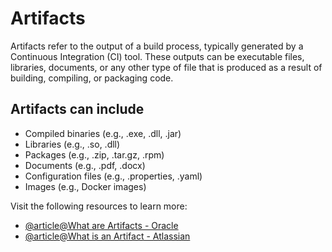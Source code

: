 # Artifacts

Artifacts refer to the output of a build process, typically generated by a Continuous Integration (CI) tool. These outputs can be executable files, libraries, documents, or any other type of file that is produced as a result of building, compiling, or packaging code.

## Artifacts can include

- Compiled binaries (e.g., .exe, .dll, .jar)
- Libraries (e.g., .so, .dll)
- Packages (e.g., .zip, .tar.gz, .rpm)
- Documents (e.g., .pdf, .docx)
- Configuration files (e.g., .properties, .yaml)
- Images (e.g., Docker images)

Visit the following resources to learn more:

- [@article@What are Artifacts - Oracle](https://docs.oracle.com/en-us/iaas/Content/devops/using/artifacts.htm)
- [@article@What is an Artifact - Atlassian](https://support.atlassian.com/bitbucket-cloud/docs/use-artifacts-in-steps/#:~:text=Artifacts%20are%20files%20that%20are,in%20a%20later%20deployment%20step.)
